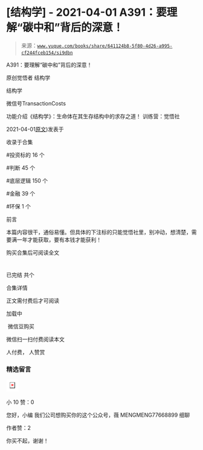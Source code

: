 # [结构学] - 2021-04-01 A391：要理解“碳中和”背后的深意！

> 来源：[`www.yuque.com/books/share/641124b8-5f80-4d26-a995-cf244fceb154/si9dbn`](https://www.yuque.com/books/share/641124b8-5f80-4d26-a995-cf244fceb154/si9dbn)



A391：要理解“碳中和”背后的深意！ 

原创觉悟者 结构学 

结构学 

微信号TransactionCosts 

功能介绍《结构学》：生命体在其生存结构中的求存之道！ 训练营：觉悟社 

2021-04-01[原文](https://mp.weixin.qq.com/s?__biz=MzIzMDYwOTM0Mg==&mid=2247485475&idx=1&sn=a3620d306aa5fb9218ee4e542313dac4&chksm=e8b190f2dfc619e4f1e09e08dc340ca1095204432212fc8fef1554e306c03467e8eceb555a3a#rd))发表于 

收录于合集 

#投资标的 16 个 

#判断 45 个 

#底层逻辑 150 个 

#金融 39 个 

#环保 1 个 

前言 

本篇内容很干，通俗易懂。但具体的下注标的只能觉悟社里，别冲动，想清楚，需要满一年才能获取，要有本钱才能获利！ 

购买合集后可阅读全文 

# 

已完结 共个 

合集详情 

正文需付费后才可阅读 

加载中 

 微信豆购买 

微信扫一扫付费阅读本文 

人付费， 人赞赏 

### 精选留言 

![](img/1fd8ee76cd32c87b3dd1cb9ad2e8253e.png)  

小 10 赞：0 

您好，小编 我们公司想购买你的这个公众号，薇 MENGMENG77668899 细聊 

作者赞：2 

你买不起，谢谢！